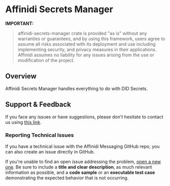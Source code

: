 # Affinidi Secrets Manager

**IMPORTANT:**
> affinidi-secrets-manager crate is provided "as is" without any warranties or guarantees, and by using this framework, users agree to assume all risks associated with its deployment and use including implementing security, and privacy measures in their applications. Affinidi assumes no liability for any issues arising from the use or modification of the project.

## Overview

Affinidi Secrets Manager handles everything to do with DID Secrets.

## Support & Feedback

If you face any issues or have suggestions, please don't hesitate to contact us using [this link](https://www.affinidi.com/get-in-touch).

### Reporting Technical Issues

If you have a technical issue with the Affinidi Messaging GitHub repo, you can also create an issue directly in GitHub.

If you're unable to find an open issue addressing the problem, [open a new one](https://github.com/affinidi/affinidi-tdk-rs/issues/new). Be sure to include a **title and clear description**, as much relevant information as possible, and a **code sample** or an **executable test case** demonstrating the expected behavior that is not occurring.

